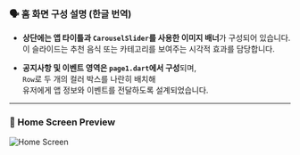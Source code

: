 ### 🗣️ 홈 화면 구성 설명 (한글 번역)

- **상단에는 앱 타이틀과 `CarouselSlider`를 사용한 이미지 배너**가 구성되어 있습니다.  
  이 슬라이드는 추천 음식 또는 카테고리를 보여주는 시각적 효과를 담당합니다.

- **공지사항 및 이벤트 영역은 `page1.dart`에서 구성**되며,  
  `Row`로 두 개의 컬러 박스를 나란히 배치해  
  유저에게 앱 정보와 이벤트를 전달하도록 설계되었습니다.

---

### 📸 Home Screen Preview

![Home Screen](./images/home.PNG)
